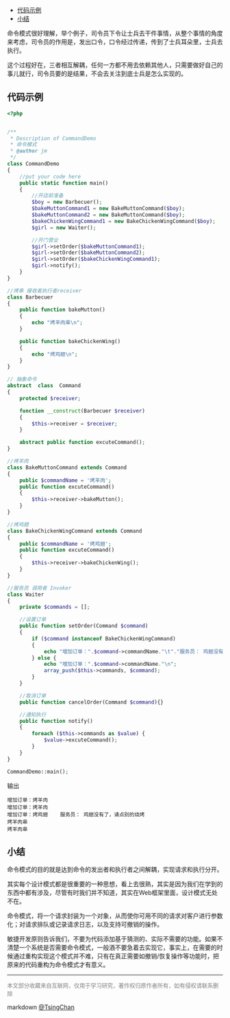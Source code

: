 
<!-- TOC -->

- [代码示例](#代码示例)
- [小结](#小结)

<!-- /TOC -->

命令模式很好理解，举个例子，司令员下令让士兵去干件事情，从整个事情的角度来考虑，司令员的作用是，发出口令，口令经过传递，传到了士兵耳朵里，士兵去执行。

这个过程好在，三者相互解耦，任何一方都不用去依赖其他人，只需要做好自己的事儿就行，司令员要的是结果，不会去关注到底士兵是怎么实现的。

## 代码示例

```php
<?php


/**
 * Description of CommandDemo
 * 命令模式
 * @author jm
 */
class CommandDemo
{
    //put your code here
    public static function main()
    {
        //开店前准备
        $boy = new Barbecuer();
        $bakeMuttonCommand1 = new BakeMuttonCommand($boy);
        $bakeMuttonCommand2 = new BakeMuttonCommand($boy);
        $bakeChickenWingCommand1 = new BakeChickenWingCommand($boy);
        $girl = new Waiter();

        //开门营业
        $girl->setOrder($bakeMuttonCommand1);
        $girl->setOrder($bakeMuttonCommand2);
        $girl->setOrder($bakeChickenWingCommand1);
        $girl->notify();
    }
}

//烤串 接收者执行者receiver
class Barbecuer
{
    public function bakeMutton()
    {
        echo "烤羊肉串\n";
    }

    public function bakeChickenWing()
    {
        echo "烤鸡翅\n";
    }
}

// 抽象命令
abstract  class  Command
{
    protected $receiver;

    function __construct(Barbecuer $receiver)
    {
        $this->receiver = $receiver;
    }

    abstract public function excuteCommand();
}

//烤羊肉
class BakeMuttonCommand extends Command
{
    public $commandName = '烤羊肉';
    public function excuteCommand()
    {
        $this->receiver->bakeMutton();
    }
}

//烤鸡翅
class BakeChickenWingCommand extends Command
{
    public $commandName = '烤鸡翅';
    public function excuteCommand()
    {
        $this->receiver->bakeChickenWing();
    }
}

//服务员 调用者 Invoker
class Waiter
{
    private $commands = [];

    //设置订单
    public function setOrder(Command $command)
    {
        if ($command instanceof BakeChickenWingCommand)
        {
            echo "增加订单：".$command->commandName."\t"."服务员： 鸡翅没有了，请点别的烧烤\n";
        } else {
            echo "增加订单：".$command->commandName."\n";
            array_push($this->commands, $command);
        }
    }

    //取消订单
    public function cancelOrder(Command $command){}

    //通知执行
    public function notify()
    {
        foreach ($this->commands as $value) {
            $value->excuteCommand();
        }
    }
}

CommandDemo::main();
```
输出
```
增加订单：烤羊肉
增加订单：烤羊肉
增加订单：烤鸡翅	服务员： 鸡翅没有了，请点别的烧烤
烤羊肉串
烤羊肉串
```

## 小结

命令模式的目的就是达到命令的发出者和执行者之间解耦，实现请求和执行分开。

其实每个设计模式都是很重要的一种思想，看上去很熟，其实是因为我们在学到的东西中都有涉及，尽管有时我们并不知道，其实在Web框架里面，设计模式无处不在。

命令模式，将一个请求封装为一个对象，从而使你可用不同的请求对客户进行参数化；对请求排队或记录请求日志，以及支持可撤销的操作。

敏捷开发原则告诉我们，不要为代码添加基于猜测的、实际不需要的功能。如果不清楚一个系统是否需要命令模式，一般酒不要急着去实现它，事实上，在需要的时候通过重构实现这个模式并不难，只有在真正需要如撤销/恢复操作等功能时，把原来的代码重构为命令模式才有意义。

----
<font size=2 color='grey'>本文部分收藏来自互联网，仅用于学习研究，著作权归原作者所有，如有侵权请联系删除</font>

markdown [@TsingChan](http://www.9ong.com/) 